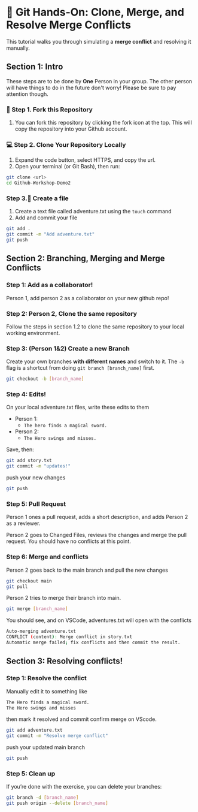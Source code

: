 # 🧠 Git Hands-On: Clone, Merge, and Resolve Merge Conflicts

This tutorial walks you through simulating a **merge conflict** and resolving it manually.

## Section 1: Intro

These steps are to be done by **One** Person in your group. The other person will have things to do in the future don't worry! Please be sure to pay attention though.

### 🚀 Step 1. Fork this Repository

1. You can fork this repository by clicking the fork icon at the top. This will copy the repository into your Github account.

### 💻 Step 2. Clone Your Repository Locally

1. Expand the code button, select HTTPS, and copy the url.
2. Open your terminal (or Git Bash), then run:
```bash
git clone <url>
cd Github-Workshop-Demo2
```

### Step 3.📝 Create a file

1. Create a text file called adventure.txt using the `touch` command
2. Add and commit your file

```bash
git add .
git commit -m "Add adventure.txt"
git push
```

## Section 2: Branching, Merging and Merge Conflicts
### Step 1: Add as a collaborator!
Person 1, add person 2 as a collaborator on your new github repo!

### Step 2: Person 2, Clone the same repository

Follow the steps in section 1.2 to clone the same repository to your local working environment.

### Step 3: (Person 1&2) Create a new Branch

Create your own branches **with different names** and switch to it. The `-b` flag is a shortcut from doing `git branch [branch_name]` first.

```bash
git checkout -b [branch_name]
```

### Step 4: Edits!

On your local adventure.txt files, write these edits to them

- Person 1:
  - `The hero finds a magical sword. `
- Person 2:
  - `The Hero swings and misses. `

Save, then:

```bash
git add story.txt
git commit -m "updates!"
```

push your new changes

```bash
git push
```

### Step 5: Pull Request

Person 1 ones a pull request, adds a short description, and adds Person 2 as a reviewer.

Person 2 goes to Changed Files, reviews the changes and merge the pull request. You should have no conflicts at this point.

### Step 6: Merge and conflicts

Person 2 goes back to the main branch and pull the new changes

```bash
git checkout main
git pull
```

Person 2 tries to merge their branch into main.

```bash
git merge [branch_name]
```

You should see, and on VSCode, adventures.txt will open with the conflicts

```bash
Auto-merging adventure.txt
CONFLICT (content): Merge conflict in story.txt
Automatic merge failed; fix conflicts and then commit the result.
```

## Section 3: Resolving conflicts!

### Step 1: Resolve the conflict

Manually edit it to something like

```bash
The Hero finds a magical sword.
The Hero swings and misses
```

then mark it resolved and commit confirm merge on VScode.

```bash
git add adventure.txt
git commit -m "Resolve merge conflict"
```

push your updated main branch

```bash
git push
```

### Step 5: Clean up

If you’re done with the exercise, you can delete your branches:

```bash
git branch -d [branch_name]
git push origin --delete [branch_name]
```
